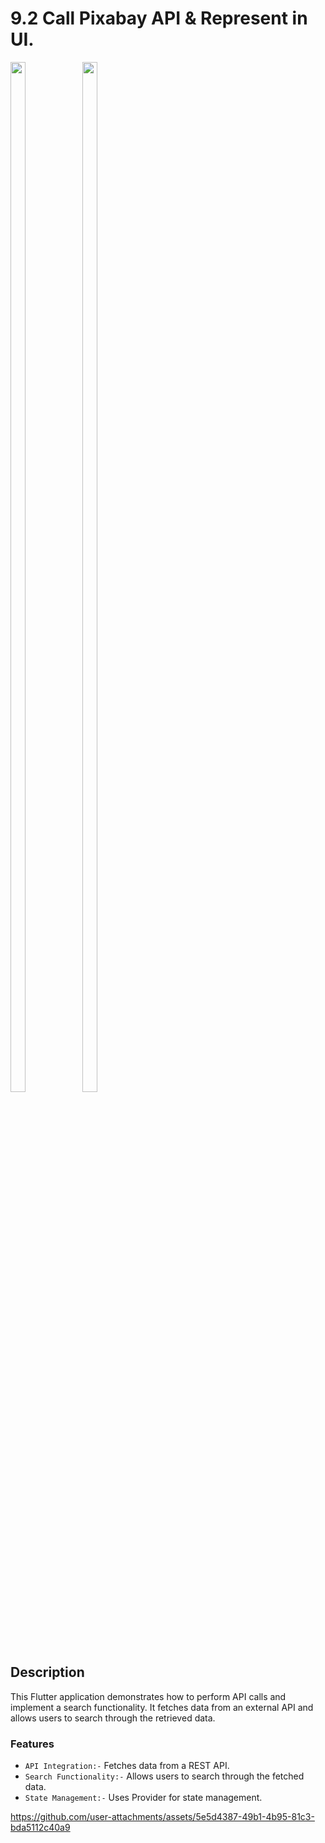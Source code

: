 # 9.2 Call Pixabay API & Represent in UI.

<img src="https://github.com/user-attachments/assets/591072c6-2b0f-46ed-a3df-708b0dc6caef" height=65% width=22%>
<img src="https://github.com/user-attachments/assets/7e34563e-610b-451e-9150-e56be89a877c" height=65% width=22%>

## Description

This Flutter application demonstrates how to perform API calls and implement a search functionality. It fetches data from an external API and allows users to search through the retrieved data.

### Features
- `API Integration:-` Fetches data from a REST API.
- `Search Functionality:-` Allows users to search through the fetched data.
- `State Management:-` Uses Provider for state management.

https://github.com/user-attachments/assets/5e5d4387-49b1-4b95-81c3-bda5112c40a9
